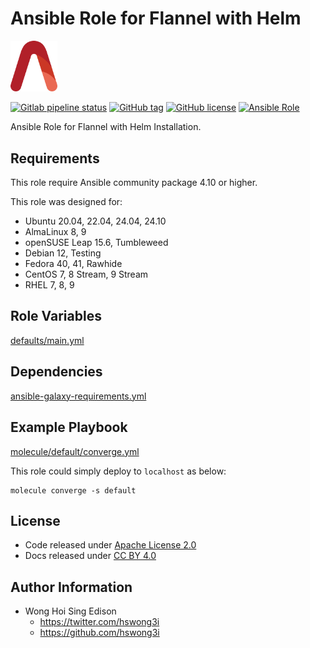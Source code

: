 # Ansible Role for Flannel with Helm

<img src="/alvistack.svg" width="75" alt="AlviStack">

[![Gitlab pipeline status](https://img.shields.io/gitlab/pipeline/alvistack/ansible-role-helm_flannel/master)](https://gitlab.com/alvistack/ansible-role-helm_flannel/-/pipelines)
[![GitHub tag](https://img.shields.io/github/tag/alvistack/ansible-role-helm_flannel.svg)](https://github.com/alvistack/ansible-role-helm_flannel/tags)
[![GitHub license](https://img.shields.io/github/license/alvistack/ansible-role-helm_flannel.svg)](https://github.com/alvistack/ansible-role-helm_flannel/blob/master/LICENSE)
[![Ansible Role](https://img.shields.io/badge/galaxy-alvistack.helm_flannel-blue.svg)](https://galaxy.ansible.com/alvistack/helm_flannel)

Ansible Role for Flannel with Helm Installation.

## Requirements

This role require Ansible community package 4.10 or higher.

This role was designed for:

- Ubuntu 20.04, 22.04, 24.04, 24.10
- AlmaLinux 8, 9
- openSUSE Leap 15.6, Tumbleweed
- Debian 12, Testing
- Fedora 40, 41, Rawhide
- CentOS 7, 8 Stream, 9 Stream
- RHEL 7, 8, 9

## Role Variables

[defaults/main.yml](defaults/main.yml)

## Dependencies

[ansible-galaxy-requirements.yml](ansible-galaxy-requirements.yml)

## Example Playbook

[molecule/default/converge.yml](molecule/default/converge.yml)

This role could simply deploy to `localhost` as below:

    molecule converge -s default

## License

- Code released under [Apache License 2.0](LICENSE)
- Docs released under [CC BY 4.0](http://creativecommons.org/licenses/by/4.0/)

## Author Information

- Wong Hoi Sing Edison
  - <https://twitter.com/hswong3i>
  - <https://github.com/hswong3i>
